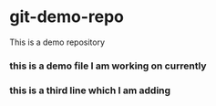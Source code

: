 # git-demo-repo
This is a demo repository

### this is a demo file I am working on currently

### this is a third line which I am adding